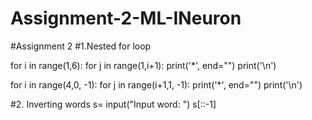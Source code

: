 # Assignment-2-ML-INeuron

#Assignment 2
#1.Nested for loop

for i in range(1,6):
    for j in range(1,i+1):
        print('*', end="")
    print('\n')

for i in range(4,0, -1):
    for j in range(i+1,1, -1):
        print('*', end="")
    print('\n')

#2. Inverting words
s= input("Input word: ")
s[::-1]
